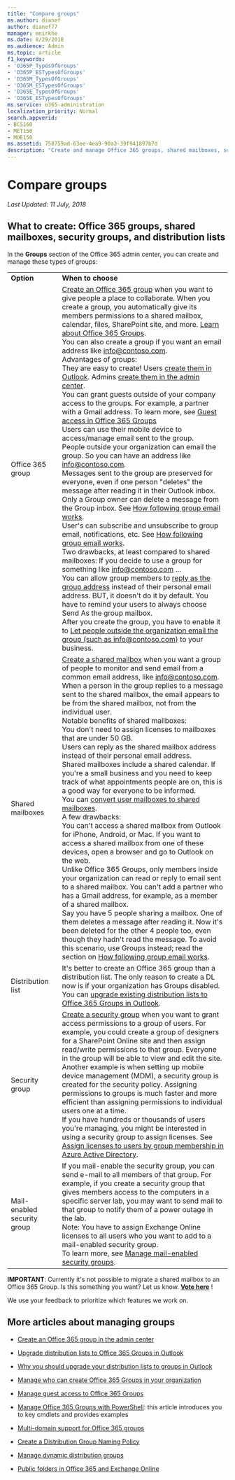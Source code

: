 ```yaml
---
title: "Compare groups"
ms.author: dianef
author: dianef77
manager: mnirkhe
ms.date: 8/29/2018
ms.audience: Admin
ms.topic: article
f1_keywords:
- 'O365P_TypesOfGroups'
- 'O365P_ESTypesOfGroups'
- 'O365M_TypesOfGroups'
- 'O365M_ESTypesOfGroups'
- 'O365E_TypesOfGroups'
- 'O365E_ESTypesOfGroups'
ms.service: o365-administration
localization_priority: Normal
search.appverid:
- BCS160
- MET150
- MOE150
ms.assetid: 758759ad-63ee-4ea9-90a3-39f941897b7d
description: "Create and manage Office 365 groups, shared mailboxes, security groups, and distribution lists."
---
```


# Compare groups

 *Last Updated: 11 July, 2018* 
  
## What to create: Office 365 groups, shared mailboxes, security groups, and distribution lists

In the **Groups** section of the Office 365 admin center, you can create and manage these types of groups: 
  
|||
|:-----|:-----|
|**Option** <br/> |**When to choose** <br/> |
|Office 365 group  <br/> |[Create an Office 365 group](create-groups.md) when you want to give people a place to collaborate. When you create a group, you automatically give its members permissions to a shared mailbox, calendar, files, SharePoint site, and more. [Learn about Office 365 Groups](https://support.office.com/article/b565caa1-5c40-40ef-9915-60fdb2d97fa2.aspx).  <br/>  You can also create a group if you want an email address like info@contoso.com.  <br/>  Advantages of groups:  <br/>  They are easy to create! Users [create them in Outlook](https://support.office.com/article/7124dc4c-1de9-40d4-b096-e8add19209e9.aspx). Admins [create them in the admin center](create-groups.md).  <br/>  You can grant guests outside of your company access to the groups. For example, a partner with a Gmail address. To learn more, see [Guest access in Office 365 Groups](https://support.office.com/article/bfc7a840-868f-4fd6-a390-f347bf51aff6.aspx) <br/>  Users can use their mobile device to access/manage email sent to the group.  <br/>  People outside your organization can email the group. So you can have an address like info@contoso.com.  <br/>  Messages sent to the group are preserved for everyone, even if one person "deletes" the message after reading it in their Outlook inbox. Only a Group owner can delete a message from the Group inbox. See [How following group email works](create-groups.md#bkmk_how).  <br/>  User's can subscribe and unsubscribe to group email, notifications, etc. See [How following group email works](create-groups.md#bkmk_how).  <br/>  Two drawbacks, at least compared to shared mailboxes: If you decide to use a group for something like info@contoso.com ...  <br/>  You can allow group members to [reply as the group address](allow-members-to-send-as-or-send-on-behalf-of-group.md) instead of their personal email address. BUT, it doesn't do it by default. You have to remind your users to always choose Send As the group mailbox.  <br/>  After you create the group, you have to enable it to [Let people outside the organization email the group (such as info@contoso.com)](create-groups.md#bkmk_let) to your business.  <br/> |
|Shared mailboxes  <br/> |[Create a shared mailbox](../email/create-a-shared-mailbox.md) when you want a group of people to monitor and send email from a common email address, like info@contoso.com.  <br/>  When a person in the group replies to a message sent to the shared mailbox, the email appears to be from the shared mailbox, not from the individual user.  <br/>  Notable benefits of shared mailboxes:  <br/>  You don't need to assign licenses to mailboxes that are under 50 GB.  <br/>  Users can reply as the shared mailbox address instead of their personal email address.  <br/>  Shared mailboxes include a shared calendar. If you're a small business and you need to keep track of what appointments people are on, this is a good way for everyone to be informed.  <br/>  You can [convert user mailboxes to shared mailboxes](../email/convert-user-mailbox-to-shared-mailbox.md).  <br/>  A few drawbacks:  <br/>  You can't access a shared mailbox from Outlook for iPhone, Android, or Mac. If you want to access a shared mailbox from one of these devices, open a browser and go to Outlook on the web.  <br/>  Unlike Office 365 Groups, only members inside your organization can read or reply to email sent to a shared mailbox. You can't add a partner who has a Gmail address, for example, as a member of a shared mailbox.  <br/>  Say you have 5 people sharing a mailbox. One of them deletes a message after reading it. Now it's been deleted for the other 4 people too, even though they hadn't read the message. To avoid this scenario, use Groups instead; read the section on [How following group email works](create-groups.md#bkmk_how).  <br/> |
|Distribution list  <br/> |It's better to create an Office 365 group than a distribution list. The only reason to create a DL now is if your organization has Groups disabled.  <br/> You can [upgrade existing distribution lists to Office 365 Groups in Outlook](../manage/upgrade-distribution-lists.md).  <br/> |
|Security group  <br/> |[Create a security group](../email/create-edit-or-delete-a-security-group.md) when you want to grant access permissions to a group of users. For example, you could create a group of designers for a SharePoint Online site and then assign read/write permissions to that group. Everyone in the group will be able to view and edit the site.  <br/> Another example is when setting up mobile device management (MDM), a security group is created for the security policy. Assigning permissions to groups is much faster and more efficient than assigning permissions to individual users one at a time.  <br/> If you have hundreds or thousands of users you're managing, you might be interested in using a security group to assign licenses. See [Assign licenses to users by group membership in Azure Active Directory](https://go.microsoft.com/fwlink/?linkid=856227).  <br/> |
|Mail-enabled security group  <br/> |If you mail-enable the security group, you can send e-mail to all members of that group. For example, if you create a security group that gives members access to the computers in a specific server lab, you may want to send mail to that group to notify them of a power outage in the lab.  <br/> Note: You have to assign Exchange Online licenses to all users who you want to add to a mail-enabled security group.  <br/> To learn more, see [Manage mail-enabled security groups](https://go.microsoft.com/fwlink/?linkid=856228).  <br/> |
   
 **IMPORTANT**: Currently it's not possible to migrate a shared mailbox to an Office 365 Group. Is this something you want? Let us know. **[Vote here](https://go.microsoft.com/fwlink/?linkid=871518)** ! 
  
We use your feedback to prioritize which features we work on. 
  
## More articles about managing groups

- [Create an Office 365 group in the admin center](create-groups.md)
    
- [Upgrade distribution lists to Office 365 Groups in Outlook](../manage/upgrade-distribution-lists.md)
    
- [Why you should upgrade your distribution lists to groups in Outlook](https://support.office.com/article/7fb3d880-593b-4909-aafa-950dd50ce188.aspx)
    
- [Manage who can create Office 365 Groups in your organization](manage-creation-of-groups.md)
    
- [Manage guest access to Office 365 Groups](https://support.office.com/article/7c713d74-a144-4eab-92e7-d50df526ff96.aspx)
    
- [Manage Office 365 Groups with PowerShell](https://support.office.com/article/aeb669aa-1770-4537-9de2-a82ac11b0540): this article introduces you to key cmdlets and provides examples
    
- [Multi-domain support for Office 365 groups](choose-domain-to-create-groups.md)
    
- [Create a Distribution Group Naming Policy](https://go.microsoft.com/fwlink/p/?LinkId=616615)
    
- [Manage dynamic distribution groups](https://technet.microsoft.com/en-us/library/bb123722%28v=exchg.150%29.aspx)
    
- [Public folders in Office 365 and Exchange Online](https://technet.microsoft.com/en-us/library/jj200758%28v=exchg.150%29.aspx)
    

